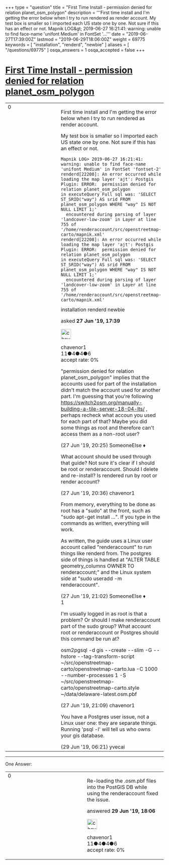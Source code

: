 +++
type = "question"
title = "First Time Install - permission denied for relation planet_osm_polygon"
description = '''First time install and I&#x27;m getting the error below when I try to run rendered as render account.  My test box is smaller so I imported each US state one by one. Not sure if this has an effect or not.  Mapnik LOG&amp;gt; 2019-06-27 16:21:41: warning: unable to find face-name &#x27;unifont Medium&#x27; in FontSet &#x27;...'''
date = "2019-06-27T17:39:00Z"
lastmod = "2019-06-29T18:06:00Z"
weight = 69775
keywords = [ "installation", "renderd", "newbie" ]
aliases = [ "/questions/69775" ]
osqa_answers = 1
osqa_accepted = false
+++

<div class="headNormal">

# [First Time Install - permission denied for relation planet_osm_polygon](/questions/69775/first-time-install-permission-denied-for-relation-planet_osm_polygon)

</div>

<div id="main-body">

<div id="askform">

<table id="question-table" style="width:100%;">
<colgroup>
<col style="width: 50%" />
<col style="width: 50%" />
</colgroup>
<tbody>
<tr>
<td style="width: 30px; vertical-align: top"><div class="vote-buttons">
<span id="post-69775-upvote" class="ajax-command post-vote up" rel="nofollow" title="I like this post (click again to cancel)"> </span>
<div id="post-69775-score" class="post-score" title="current number of votes">
0
</div>
<span id="post-69775-downvote" class="ajax-command post-vote down" rel="nofollow" title="I dont like this post (click again to cancel)"> </span> <span id="favorite-mark" class="ajax-command favorite-mark" rel="nofollow" title="mark/unmark this question as favorite (click again to cancel)"> </span>
<div id="favorite-count" class="favorite-count">
&#10;</div>
</div></td>
<td><div id="item-right">
<div class="question-body">
<p>First time install and I'm getting the error below when I try to run rendered as render account.</p>
<p>My test box is smaller so I imported each US state one by one. Not sure if this has an effect or not.</p>
<pre><code>Mapnik LOG&gt; 2019-06-27 16:21:41: warning: unable to find face-name &#39;unifont Medium&#39; in FontSet &#39;fontset-2&#39;
renderd[22208]: An error occurred while loading the map layer &#39;ajt&#39;: Postgis Plugin: ERROR:  permission denied for relation planet_osm_polygon
in executeQuery Full sql was: &#39;SELECT ST_SRID(&quot;way&quot;) AS srid FROM planet_osm_polygon WHERE &quot;way&quot; IS NOT NULL LIMIT 1;&#39;
  encountered during parsing of layer &#39;landcover-low-zoom&#39; in Layer at line 755 of &#39;/home/renderaccount/src/openstreetmap-carto/mapnik.xml&#39;
renderd[22208]: An error occurred while loading the map layer &#39;ajt&#39;: Postgis Plugin: ERROR:  permission denied for relation planet_osm_polygon
in executeQuery Full sql was: &#39;SELECT ST_SRID(&quot;way&quot;) AS srid FROM planet_osm_polygon WHERE &quot;way&quot; IS NOT NULL LIMIT 1;&#39;
  encountered during parsing of layer &#39;landcover-low-zoom&#39; in Layer at line 755 of &#39;/home/renderaccount/src/openstreetmap-carto/mapnik.xml&#39;</code></pre>
</div>
<div id="question-tags" class="tags-container tags">
<span class="post-tag tag-link-installation" rel="tag" title="see questions tagged &#39;installation&#39;">installation</span> <span class="post-tag tag-link-renderd" rel="tag" title="see questions tagged &#39;renderd&#39;">renderd</span> <span class="post-tag tag-link-newbie" rel="tag" title="see questions tagged &#39;newbie&#39;">newbie</span>
</div>
<div id="question-controls" class="post-controls">
&#10;</div>
<div class="post-update-info-container">
<div class="post-update-info post-update-info-user">
<p>asked <strong>27 Jun '19, 17:39</strong></p>
<img src="https://secure.gravatar.com/avatar/2f2802a91a7b23b9a654d5d1f3e4b917?s=32&amp;d=identicon&amp;r=g" class="gravatar" width="32" height="32" alt="chavenor1&#39;s gravatar image" />
<p><span>chavenor1</span><br />
<span class="score" title="11 reputation points">11</span><span title="4 badges"><span class="badge1">●</span><span class="badgecount">4</span></span><span title="4 badges"><span class="silver">●</span><span class="badgecount">4</span></span><span title="6 badges"><span class="bronze">●</span><span class="badgecount">6</span></span><br />
<span class="accept_rate" title="Rate of the user&#39;s accepted answers">accept rate:</span> <span title="chavenor1 has no accepted answers">0%</span></p>
</div>
</div>
<div id="comments-container-69775" class="comments-container">
<span id="69776"></span>
<div id="comment-69776" class="comment">
<div id="post-69776-score" class="comment-score">
&#10;</div>
<div class="comment-text">
<p>"permission denied for relation planet_osm_polygon" implies that the accounts used for part of the installation didn't match the account used for another part. I'm guessing that you're following <a href="https://switch2osm.org/manually-building-a-tile-server-18-04-lts/">https://switch2osm.org/manually-building-a-tile-server-18-04-lts/</a> , perhaps recheck what accoun you used for each part of that? Maybe you did some things as root and therefore can't access them as a non-root user?</p>
</div>
<div id="comment-69776-info" class="comment-info">
<span class="comment-age">(27 Jun '19, 20:25)</span> <span class="comment-user userinfo">SomeoneElse ♦</span>
</div>
</div>
<span id="69777"></span>
<div id="comment-69777" class="comment">
<div id="post-69777-score" class="comment-score">
&#10;</div>
<div class="comment-text">
<p>What account should be used through that guide? Not sure it's clear if I should be root or renderaccount. Should I delete and re-install? Is rendered run by root or render account?</p>
</div>
<div id="comment-69777-info" class="comment-info">
<span class="comment-age">(27 Jun '19, 20:36)</span> <span class="comment-user userinfo">chavenor1</span>
</div>
</div>
<span id="69778"></span>
<div id="comment-69778" class="comment">
<div id="post-69778-score" class="comment-score">
&#10;</div>
<div class="comment-text">
<p>From memory, everything to be done as root has a "sudo" at the front, such as "sudo apt-get install ...". If you type in the commands as written, everything will work.</p>
<p>As written, the guide uses a Linux user account called "renderaccount" to run things like renderd from. The postgres side of things is handled at "ALTER TABLE geometry_columns OWNER TO renderaccount;" and the Linux system side at "sudo useradd -m renderaccount".</p>
</div>
<div id="comment-69778-info" class="comment-info">
<span class="comment-age">(27 Jun '19, 21:02)</span> <span class="comment-user userinfo">SomeoneElse ♦</span>
</div>
</div>
<span id="69779"></span>
<div id="comment-69779" class="comment">
<div id="post-69779-score" class="comment-score">
1
</div>
<div class="comment-text">
<p>I'm usually logged in as root is that a problem? Or should I make renderaccount part of the sudo group? What account root or renderaccount or Postgres should this command be run at?</p>
<p>osm2pgsql -d gis --create --slim -G --hstore --tag-transform-script ~/src/openstreetmap-carto/openstreetmap-carto.lua -C 1000 --number-processes 1 -S ~/src/openstreetmap-carto/openstreetmap-carto.style ~/data/delaware-latest.osm.pbf</p>
</div>
<div id="comment-69779-info" class="comment-info">
<span class="comment-age">(27 Jun '19, 21:09)</span> <span class="comment-user userinfo">chavenor1</span>
</div>
</div>
<span id="69782"></span>
<div id="comment-69782" class="comment">
<div id="post-69782-score" class="comment-score">
&#10;</div>
<div class="comment-text">
<p>You have a Postgres user issue, not a Linux user one: they are separate things. Running 'psql -l' will tell us who owns your gis database.</p>
</div>
<div id="comment-69782-info" class="comment-info">
<span class="comment-age">(29 Jun '19, 06:21)</span> <span class="comment-user userinfo">yvecai</span>
</div>
</div>
</div>
<div id="comment-tools-69775" class="comment-tools">
&#10;</div>
<div class="clear">
&#10;</div>
<div id="comment-69775-form-container" class="comment-form-container">
&#10;</div>
<div class="clear">
&#10;</div>
</div></td>
</tr>
</tbody>
</table>

------------------------------------------------------------------------

<div class="tabBar">

<span id="sort-top"></span>

<div class="headQuestions">

One Answer:

</div>

</div>

<span id="69790"></span>

<div id="answer-container-69790" class="answer answered-by-owner">

<table style="width:100%;">
<colgroup>
<col style="width: 50%" />
<col style="width: 50%" />
</colgroup>
<tbody>
<tr>
<td style="width: 30px; vertical-align: top"><div class="vote-buttons">
<span id="post-69790-upvote" class="ajax-command post-vote up" rel="nofollow" title="I like this post (click again to cancel)"> </span>
<div id="post-69790-score" class="post-score" title="current number of votes">
0
</div>
<span id="post-69790-downvote" class="ajax-command post-vote down" rel="nofollow" title="I dont like this post (click again to cancel)"> </span>
</div></td>
<td><div class="item-right">
<div class="answer-body">
<p>Re-loading the .osm.pbf files into the PostGIS DB while using the renderaccount fixed the issue.</p>
</div>
<div class="answer-controls post-controls">
&#10;</div>
<div class="post-update-info-container">
<div class="post-update-info post-update-info-user">
<p>answered <strong>29 Jun '19, 18:06</strong></p>
<img src="https://secure.gravatar.com/avatar/2f2802a91a7b23b9a654d5d1f3e4b917?s=32&amp;d=identicon&amp;r=g" class="gravatar" width="32" height="32" alt="chavenor1&#39;s gravatar image" />
<p><span>chavenor1</span><br />
<span class="score" title="11 reputation points">11</span><span title="4 badges"><span class="badge1">●</span><span class="badgecount">4</span></span><span title="4 badges"><span class="silver">●</span><span class="badgecount">4</span></span><span title="6 badges"><span class="bronze">●</span><span class="badgecount">6</span></span><br />
<span class="accept_rate" title="Rate of the user&#39;s accepted answers">accept rate:</span> <span title="chavenor1 has no accepted answers">0%</span></p>
</div>
</div>
<div id="comments-container-69790" class="comments-container">
&#10;</div>
<div id="comment-tools-69790" class="comment-tools">
&#10;</div>
<div class="clear">
&#10;</div>
<div id="comment-69790-form-container" class="comment-form-container">
&#10;</div>
<div class="clear">
&#10;</div>
</div></td>
</tr>
</tbody>
</table>

</div>

<div class="paginator-container-left">

</div>

</div>

</div>

